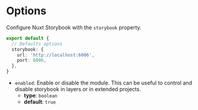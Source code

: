 # Options

Configure Nuxt Storybook with the `storybook` property.

```ts [nuxt.config.ts]
export default {
  // Defaults options
  storybook: {
    url: 'http://localhost:6006',
    port: 6006,
  },
}
```

- `enabled`: Enable or disable the module. This can be useful to control and disable storybook in layers or in extended projects.
  - **type**: `boolean`
  - **default**: `true`
